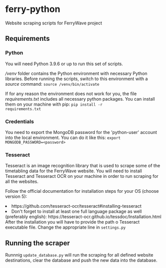 # ferry-python
Website scraping scripts for FerryWave project

## Requirements

### Python

You will need Python 3.9.6 or up to run this set of scripts.

<i>/venv</i> folder contains the Python environment with necessary Python libraries. Before running the scripts, switch to this environment with a <i>source</i> command:
<code>source /venv/bin/activate</code>

If for any reason the environment does not work for you, the file <i>requirements.txt</i> includes all necessary python packages. You can install them on your machine with pip:
<code>pip install -r requirements.txt</code>

### Credentials
You need to export the MongoDB password for the 'python-user' account into the local environment. You can do it like this:
<code>export MONGODB_PASSWORD=\<password\></code>

### Tesseract
Tesseract is an image recognition library that is used to scrape some of the timetabling data for the FerryWave website.
You will need to install Tesseract and Tesseract OCR on your machine in order to run scraping for all the websites.

Follow the official documentation for installation steps for your OS (choose version 5):
<li> https://github.com/tesseract-ocr/tesseract#installing-tesseract

<li>Don't forget to install at least one full language package as well (preferably english): https://tesseract-ocr.github.io/tessdoc/Installation.html

<br>
After the installation you will have to provide the path o Tesseract executable file. Change the appropriate line in <code>settings.py</code>

<br>

## Running the scraper
Runnnig <code>update_database.py</code> will run the scraping for all defined website destinations, clear the database and push the new data into the database.